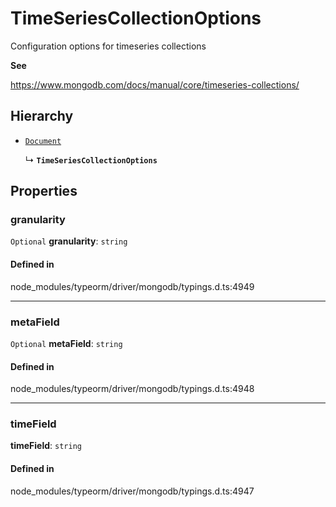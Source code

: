 # TimeSeriesCollectionOptions

Configuration options for timeseries collections

**See**

https://www.mongodb.com/docs/manual/core/timeseries-collections/

## Hierarchy

- [`Document`](Document.md)

  ↳ **`TimeSeriesCollectionOptions`**

## Properties

### granularity

 `Optional` **granularity**: `string`

#### Defined in

node_modules/typeorm/driver/mongodb/typings.d.ts:4949

___

### metaField

 `Optional` **metaField**: `string`

#### Defined in

node_modules/typeorm/driver/mongodb/typings.d.ts:4948

___

### timeField

 **timeField**: `string`

#### Defined in

node_modules/typeorm/driver/mongodb/typings.d.ts:4947
